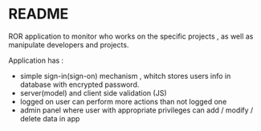 # README

ROR application to monitor who works on the specific projects , as well as manipulate developers and projects. 

Application has :

- simple sign-in(sign-on) mechanism , whitch stores users info in database with encrypted password. 
- server(model) and client side validation (JS)
- logged on user can perform more actions than not logged one
- admin panel where user with appropriate privileges can add / modify / delete data in app
